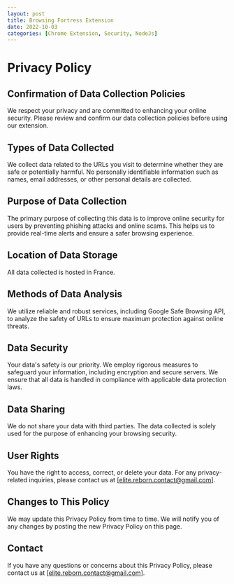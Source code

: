 ```yaml
---
layout: post
title: Browsing Fortress Extension
date: 2022-10-03
categories: [Chrome Extension, Security, NodeJs]
---
```


# Privacy Policy

## Confirmation of Data Collection Policies
We respect your privacy and are committed to enhancing your online security. Please review and confirm our data collection policies before using our extension.

## Types of Data Collected
We collect data related to the URLs you visit to determine whether they are safe or potentially harmful. No personally identifiable information such as names, email addresses, or other personal details are collected.

## Purpose of Data Collection
The primary purpose of collecting this data is to improve online security for users by preventing phishing attacks and online scams. This helps us to provide real-time alerts and ensure a safer browsing experience.

## Location of Data Storage
All data collected is hosted in France.

## Methods of Data Analysis
We utilize reliable and robust services, including Google Safe Browsing API, to analyze the safety of URLs to ensure maximum protection against online threats.

## Data Security
Your data's safety is our priority. We employ rigorous measures to safeguard your information, including encryption and secure servers. We ensure that all data is handled in compliance with applicable data protection laws.

## Data Sharing
We do not share your data with third parties. The data collected is solely used for the purpose of enhancing your browsing security.

## User Rights
You have the right to access, correct, or delete your data. For any privacy-related inquiries, please contact us at [elite.reborn.contact@gmail.com].

## Changes to This Policy
We may update this Privacy Policy from time to time. We will notify you of any changes by posting the new Privacy Policy on this page.

## Contact
If you have any questions or concerns about this Privacy Policy, please contact us at [elite.reborn.contact@gmail.com].

